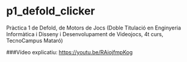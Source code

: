 # p1_defold_clicker
Pràctica 1 de Defold, de Motors de Jocs (Doble Titulació en Enginyeria Informàtica i Disseny i Desenvolupament de Videojocs, 4t curs, TecnoCampus Mataró)

###Vídeo explicatiu: https://youtu.be/RAiojfmpKog
